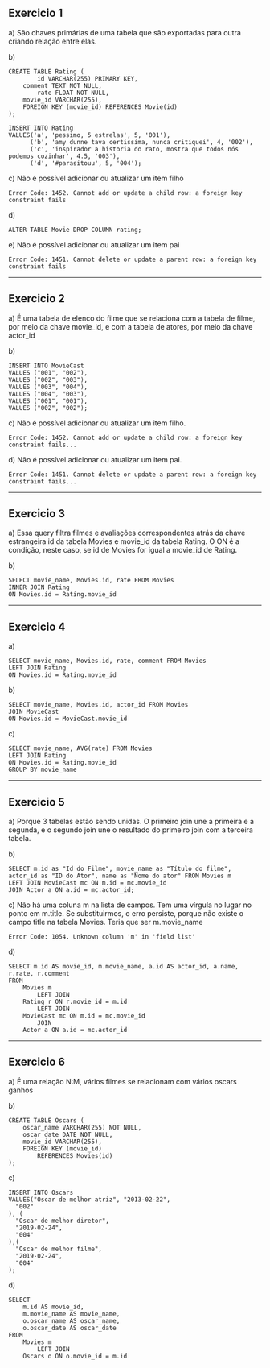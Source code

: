 ## Exercicio 1
a) São chaves primárias de uma tabela que são exportadas para outra criando relação entre elas.

b)
```
CREATE TABLE Rating (
		id VARCHAR(255) PRIMARY KEY,
    comment TEXT NOT NULL,
		rate FLOAT NOT NULL,
    movie_id VARCHAR(255),
    FOREIGN KEY (movie_id) REFERENCES Movie(id)
);

INSERT INTO Rating 
VALUES('a', 'pessimo, 5 estrelas', 5, '001'),
	  ('b', 'amy dunne tava certissima, nunca critiquei', 4, '002'),
	  ('c', 'inspirador a historia do rato, mostra que todos nós podemos cozinhar', 4.5, '003'),
	  ('d', '#parasitouu', 5, '004');
```
c) Não é possível adicionar ou atualizar um item filho
```
Error Code: 1452. Cannot add or update a child row: a foreign key constraint fails
```

d)
```
ALTER TABLE Movie DROP COLUMN rating;
```

e) Não é possível adicionar ou atualizar um item pai
```
Error Code: 1451. Cannot delete or update a parent row: a foreign key constraint fails
```
---------------
## Exercicio 2
a) É uma tabela de elenco do filme que se relaciona com a tabela de filme, por meio da chave movie_id, e com a tabela de atores, por meio da chave actor_id

b)
```
INSERT INTO MovieCast 
VALUES ("001", "002"),
VALUES ("002", "003"),
VALUES ("003", "004"),
VALUES ("004", "003"),
VALUES ("001", "001"),
VALUES ("002", "002");
```
c) Não é possível adicionar ou atualizar um item filho.
```
Error Code: 1452. Cannot add or update a child row: a foreign key constraint fails...
```
d) Não é possível adicionar ou atualizar um item pai.
```
Error Code: 1451. Cannot delete or update a parent row: a foreign key constraint fails...
```
---------------
## Exercicio 3
a) Essa query filtra filmes e avaliações correspondentes atrás da chave estrangeira id da tabela Movies e movie_id da tabela Rating. O ON é a condição, neste caso, se id de Movies for igual a movie_id de Rating.

b) 
```
SELECT movie_name, Movies.id, rate FROM Movies
INNER JOIN Rating 
ON Movies.id = Rating.movie_id
```
--------------
## Exercicio 4
a)
```
SELECT movie_name, Movies.id, rate, comment FROM Movies
LEFT JOIN Rating 
ON Movies.id = Rating.movie_id
```
b)
```
SELECT movie_name, Movies.id, actor_id FROM Movies
JOIN MovieCast
ON Movies.id = MovieCast.movie_id
```
c)
```
SELECT movie_name, AVG(rate) FROM Movies
LEFT JOIN Rating
ON Movies.id = Rating.movie_id
GROUP BY movie_name
```
--------------
## Exercicio 5
a) Porque 3 tabelas estão sendo unidas. O primeiro join une a primeira e a segunda, e o segundo join une o resultado do primeiro join com a terceira tabela.

b) 
```
SELECT m.id as "Id do Filme", movie_name as "Título do filme", actor_id as "ID do Ator", name as "Nome do ator" FROM Movies m
LEFT JOIN MovieCast mc ON m.id = mc.movie_id
JOIN Actor a ON a.id = mc.actor_id;
```
c) Não há uma coluna m na lista de campos. Tem uma vírgula no lugar no ponto em m.title. Se substituirmos, o erro persiste, porque não existe o campo title na tabela Movies. Teria que ser m.movie_name
```
Error Code: 1054. Unknown column 'm' in 'field list'
```
d)
```
SELECT m.id AS movie_id, m.movie_name, a.id AS actor_id, a.name, r.rate, r.comment
FROM
    Movies m
        LEFT JOIN
    Rating r ON r.movie_id = m.id
        LEFT JOIN
    MovieCast mc ON m.id = mc.movie_id
        JOIN
    Actor a ON a.id = mc.actor_id
```
--------------
## Exercicio 6
a) É uma relação N:M, vários filmes se relacionam com vários oscars ganhos

b)
```
CREATE TABLE Oscars (
	oscar_name VARCHAR(255) NOT NULL,
    oscar_date DATE NOT NULL,
    movie_id VARCHAR(255),
    FOREIGN KEY (movie_id)
        REFERENCES Movies(id)
);
```
c)
```
INSERT INTO Oscars
VALUES("Oscar de melhor atriz", "2013-02-22",
  "002"
), (
  "Oscar de melhor diretor",
  "2019-02-24",
  "004"
),(
  "Oscar de melhor filme",
  "2019-02-24",
  "004"
);
```
d)
```
SELECT 
    m.id AS movie_id,
    m.movie_name AS movie_name,
    o.oscar_name AS oscar_name,
    o.oscar_date AS oscar_date
FROM
    Movies m
        LEFT JOIN
    Oscars o ON o.movie_id = m.id
```